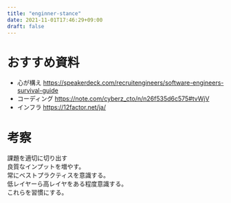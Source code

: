 ```yaml
---
title: "enginner-stance"
date: 2021-11-01T17:46:29+09:00
draft: false
---
```


# おすすめ資料
- 心が構え https://speakerdeck.com/recruitengineers/software-engineers-survival-guide
- コーディング https://note.com/cyberz_cto/n/n26f535d6c575#tvWjV
- インフラ https://12factor.net/ja/

# 考察

課題を適切に切り出す  
良質なインプットを増やす。  
常にベストプラクティスを意識する。  
低レイヤーら高レイヤをある程度意識する。  
これらを習慣にする。 
